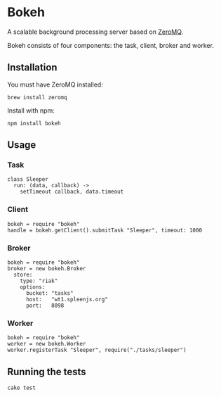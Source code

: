 # Bokeh

A scalable background processing server based on [ZeroMQ](http://www.zeromq.org/).

Bokeh consists of four components: the task, client, broker and worker.

## Installation

You must have ZeroMQ installed:

    brew install zeromq

Install with npm:

    npm install bokeh

## Usage

### Task

    class Sleeper
      run: (data, callback) ->
        setTimeout callback, data.timeout

### Client

    bokeh = require "bokeh"
    handle = bokeh.getClient().submitTask "Sleeper", timeout: 1000

### Broker

    bokeh = require "bokeh"
    broker = new bokeh.Broker
      store:
        type: "riak"
        options:
          bucket: "tasks"
          host:   "wt1.spleenjs.org"
          port:   8098

### Worker

    bokeh = require "bokeh"
    worker = new bokeh.Worker
    worker.registerTask "Sleeper", require("./tasks/sleeper")

## Running the tests

    cake test
